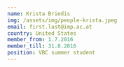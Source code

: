 ```yaml
---
name: Krista Briedis
img: /assets/img/people-krista.jpeg
email: first.last@imp.ac.at
country: United States
member_from: 1.7.2016
member_till: 31.8.2016
position: VBC summer student
---
```

